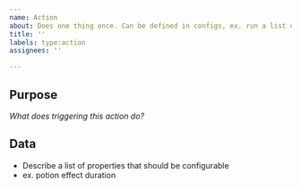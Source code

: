 ```yaml
---
name: Action
about: Does one thing once. Can be defined in configs, ex. run a list of actions when an entity gets hit.
title: ''
labels: type:action
assignees: ''

---
```


## Purpose
*What does triggering this action do?*

## Data
- Describe a list of properties that should be configurable
- ex. potion effect duration
